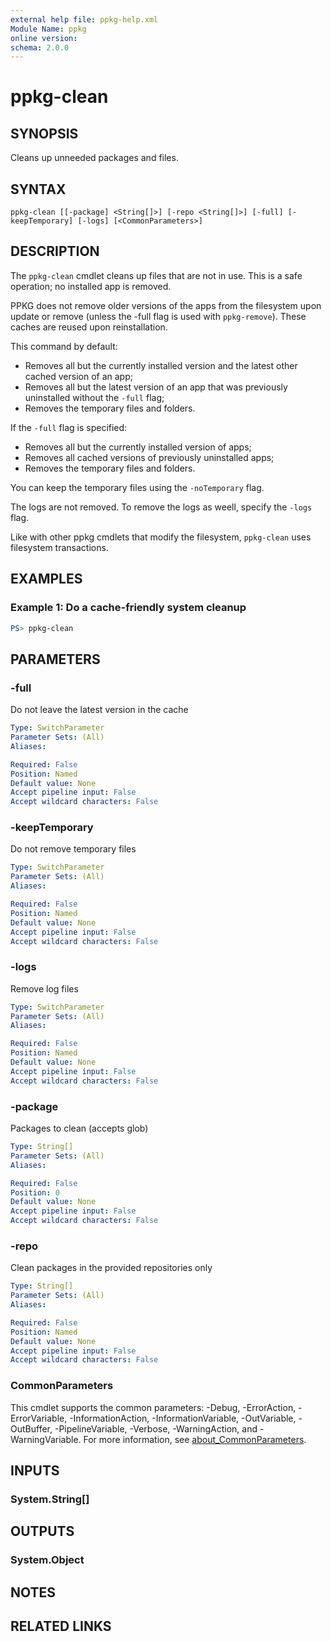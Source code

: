 ```yaml
---
external help file: ppkg-help.xml
Module Name: ppkg
online version:
schema: 2.0.0
---
```


# ppkg-clean

## SYNOPSIS
Cleans up unneeded packages and files.

## SYNTAX

```
ppkg-clean [[-package] <String[]>] [-repo <String[]>] [-full] [-keepTemporary] [-logs] [<CommonParameters>]
```

## DESCRIPTION
The `ppkg-clean` cmdlet cleans up files that are not in use.
This is a safe operation; no installed app is removed.

PPKG does not remove older versions of the apps from the filesystem upon update or remove (unless the -full flag is used with `ppkg-remove`).
These caches are reused upon reinstallation.

This command by default:
- Removes all but the currently installed version and the latest other cached version of an app;
- Removes all but the latest version of an app that was previously uninstalled without the `-full` flag;
- Removes the temporary files and folders.

If the `-full` flag is specified:
- Removes all but the currently installed version of apps;
- Removes all cached versions of previously uninstalled apps;
- Removes the temporary files and folders.

You can keep the temporary files using the `-noTemporary` flag.

The logs are not removed. To remove the logs as weell, specify the `-logs` flag.

Like with other ppkg cmdlets that modify the filesystem, `ppkg-clean` uses filesystem transactions.

## EXAMPLES

### Example 1: Do a cache-friendly system cleanup
```powershell
PS> ppkg-clean
```

## PARAMETERS

### -full
Do not leave the latest version in the cache

```yaml
Type: SwitchParameter
Parameter Sets: (All)
Aliases:

Required: False
Position: Named
Default value: None
Accept pipeline input: False
Accept wildcard characters: False
```

### -keepTemporary
Do not remove temporary files

```yaml
Type: SwitchParameter
Parameter Sets: (All)
Aliases:

Required: False
Position: Named
Default value: None
Accept pipeline input: False
Accept wildcard characters: False
```

### -logs
Remove log files

```yaml
Type: SwitchParameter
Parameter Sets: (All)
Aliases:

Required: False
Position: Named
Default value: None
Accept pipeline input: False
Accept wildcard characters: False
```

### -package
Packages to clean (accepts glob)

```yaml
Type: String[]
Parameter Sets: (All)
Aliases:

Required: False
Position: 0
Default value: None
Accept pipeline input: False
Accept wildcard characters: False
```

### -repo
Clean packages in the provided repositories only

```yaml
Type: String[]
Parameter Sets: (All)
Aliases:

Required: False
Position: Named
Default value: None
Accept pipeline input: False
Accept wildcard characters: False
```

### CommonParameters
This cmdlet supports the common parameters: -Debug, -ErrorAction, -ErrorVariable, -InformationAction, -InformationVariable, -OutVariable, -OutBuffer, -PipelineVariable, -Verbose, -WarningAction, and -WarningVariable. For more information, see [about_CommonParameters](http://go.microsoft.com/fwlink/?LinkID=113216).

## INPUTS

### System.String[]

## OUTPUTS

### System.Object
## NOTES

## RELATED LINKS
